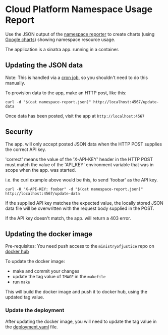 # Cloud Platform Namespace Usage Report

Use the JSON output of the [namespace reporter] to create charts (using [Google charts]) showing namespace resource usage.

The application is a sinatra app. running in a container.

## Updating the JSON data

Note: This is handled via a [cron job][cronjob.yaml], so you shouldn't need to do this manually.

To provision data to the app, make an HTTP post, like this:

    curl -d "$(cat namespace-report.json)" http://localhost:4567/update-data

Once data has been posted, visit the app at `http://localhost:4567`

## Security

The app. will only accept posted JSON data when the HTTP POST supplies the correct API key.

'correct' means the value of the 'X-API-KEY' header in the HTTP POST must match the value of the 'API_KEY' environment variable that was in scope when the app. was started.

i.e. the curl example above would be this, to send 'foobar' as the API key.

    curl -H "X-API-KEY: foobar" -d "$(cat namespace-report.json)" http://localhost:4567/update-data

If the supplied API key matches the expected value, the locally stored JSON data file will be overwritten with the request body supplied in the POST.

If the API key doesn't match, the app. will return a 403 error.

## Updating the docker image

Pre-requisites: You need push access to the `ministryofjustice` repo on [docker hub]

To update the docker image:

 * make and commit your changes
 * update the tag value of `IMAGE` in the `makefile`
 * run `make`

This will build the docker image and push it to docker hub, using the updated tag value.

### Update the deployment

After updating the docker image, you will need to update the tag value in
the [deployment.yaml] file.

[namespace reporter]: https://github.com/ministryofjustice/cloud-platform-environments/blob/master/bin/namespace-reporter.rb
[Google charts]: https://developers.google.com/chart/
[cronjob.yaml]: https://github.com/ministryofjustice/cloud-platform-environments/blob/master/namespaces/live-1.cloud-platform.service.justice.gov.uk/namespace-usage-report/cronjob.yaml
[docker hub]: https://hub.docker.com/u/ministryofjustice
[deployment.yaml]: https://github.com/ministryofjustice/cloud-platform-environments/blob/master/namespaces/live-1.cloud-platform.service.justice.gov.uk/namespace-usage-report/deployment.yaml
